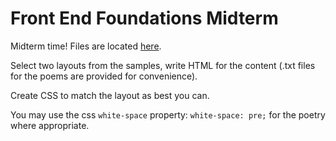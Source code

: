 # Front End Foundations Midterm

Midterm time! Files are located [here](https://github.com/front-end-foundations/midterm). 

Select two layouts from the samples, write HTML for the content (.txt files for the poems are provided for convenience).

Create CSS to match the layout as best you can. 

You may use the css `white-space` property: `white-space: pre;` for the poetry where appropriate.